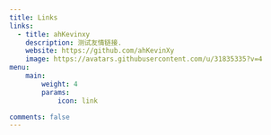 ```yaml
---
title: Links
links:
  - title: ahKevinxy
    description: 测试友情链接.
    website: https://github.com/ahKevinXy
    image: https://avatars.githubusercontent.com/u/31835335?v=4
menu:
    main: 
        weight: 4
        params:
            icon: link

comments: false
---
```




